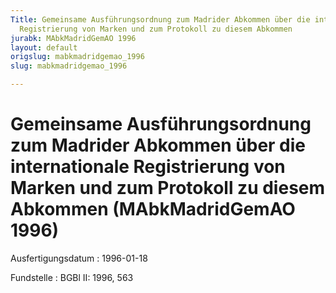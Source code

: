```yaml
---
Title: Gemeinsame Ausführungsordnung zum Madrider Abkommen über die internationale
  Registrierung von Marken und zum Protokoll zu diesem Abkommen
jurabk: MAbkMadridGemAO 1996
layout: default
origslug: mabkmadridgemao_1996
slug: mabkmadridgemao_1996

---
```


# Gemeinsame Ausführungsordnung zum Madrider Abkommen über die internationale Registrierung von Marken und zum Protokoll zu diesem Abkommen (MAbkMadridGemAO 1996)

Ausfertigungsdatum
:   1996-01-18

Fundstelle
:   BGBl II: 1996, 563

